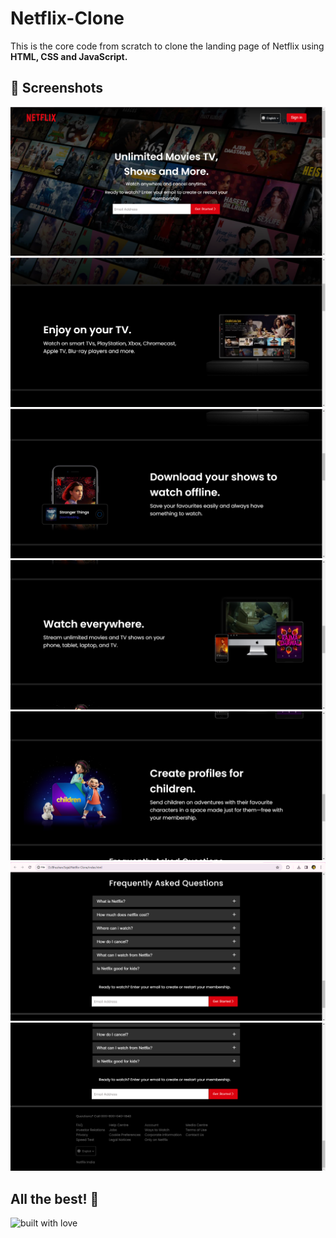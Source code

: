 # Netflix-Clone

This is the core code from scratch to clone the landing page of Netflix using **HTML, CSS and JavaScript.**

## 📸 Screenshots

![preview img](/preview1.png)
![preview img](/preview2.png)
![preview img](/preview3.png)
![preview img](/preview4.png)
![preview img](/preview5.png)
![preview img](/preview6.png)
![preview img](/preview7.png)

## All the best! 🥇

<p align="center">

![built with love](https://forthebadge.com/images/badges/built-with-love.svg)

</p>
